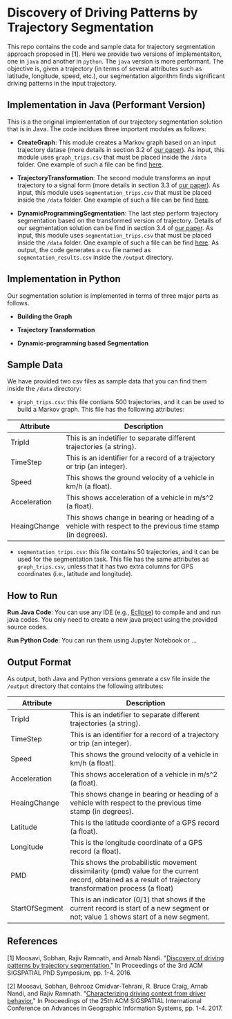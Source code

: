 # Discovery of Driving Patterns by Trajectory Segmentation
This repo contains the code and sample data for trajectory segmentation approach proposed in [1]. Here we provide two versions of implementaiton, one in `java` and another in `python`. The `java` version is more performant. The objective is, given a trajectory (in terms of several attributes such as latitude, longitude, speed, etc.), our segmentation algorithm finds significant driving patterns in the input trajectory.  

## Implementation in Java (Performant Version)
This is a the original implementation of our trajectory segmentation solution that is in Java. The code incldues three important modules as follows:

* __CreateGraph__: This module creates a Markov graph based on an input trajectory datase (more details in section 3.2 of [our paper](https://arxiv.org/pdf/1804.08748.pdf)). As input, this module uses `graph_trips.csv` that must be placed inside the `/data` folder. One example of such a file can be find [here](https://github.com/sobhan-moosavi/Trajectory_Segmentation/blob/master/data/graph_trips.csv).

* __TrajectoryTransformation__: The second module transforms an input trajectory to a signal form (more details in section 3.3 of [our paper](https://arxiv.org/pdf/1804.08748.pdf)). As input, this module uses `segmentation_trips.csv` that must be placed inside the `/data` folder. One example of such a file can be find [here](https://github.com/sobhan-moosavi/Trajectory_Segmentation/blob/master/data/segmentation_trips.csv).

* __DynamicProgrammingSegmentation__: The last step perform trajectory segmentation based on the transformed version of trajectory. Details of our segmentation solution can be find in section 3.4 of [our paper](https://arxiv.org/pdf/1804.08748.pdf). As input, this module uses `segmentation_trips.csv` that must be placed inside the `/data` folder. One example of such a file can be find [here](https://github.com/sobhan-moosavi/Trajectory_Segmentation/blob/master/data/segmentation_trips.csv). As output, the code generates a `csv` file named as `segmentation_results.csv` inside the `/output` directory. 


## Implementation in Python
Our segmentation solution is implemented in terms of three major parts as follows. 

* __Building the Graph__

* __Trajectory Transformation__

* __Dynamic-programming based Segmentation__


## Sample Data
We have provided two csv files as sample data that you can find them inside the `/data` directory:

* `graph_trips.csv`: this file contians 500 trajectories, and it can be used to build a Markov graph. This file has the following attributes:

| Attribute | Description |
| ------------- | ------------- |
| TripId | This is an indetifier to separate different trajectories (a string). |
| TimeStep | This is an identifier for a record of a trajectory or trip (an integer). |
| Speed | This shows the ground velocity of a vehicle in km/h (a float). |
| Acceleration | This shows acceleration of a vehicle in m/s^2 (a float). |
| HeaingChange | This shows change in bearing or heading of a vehicle with respect to the previous time stamp (in degrees). |

* `segmentation_trips.csv`: this file contains 50 trajectories, and it can be used for the segmentation task. This file has the same attributes as `graph_trips.csv`, unless that it has two extra columns for GPS coordinates (i.e., latitude and longitude). 

## How to Run

__Run Java Code__: You can use any IDE (e.g., [Eclipse](https://www.eclipse.org/downloads/packages/release/kepler/sr1/eclipse-ide-java-developers)) to compile and and run java codes. You only need to create a new java project using the provided source codes. 

__Run Python Code__: You can run them using Jupyter Notebook or ... 


## Output Format
As output, both Java and Python versions generate a csv file inside the `/output` directory that contains the following attributes:

| Attribute | Description |
| ------------- | ------------- |
| TripId | This is an indetifier to separate different trajectories (a string). |
| TimeStep | This is an identifier for a record of a trajectory or trip (an integer). |
| Speed | This shows the ground velocity of a vehicle in km/h (a float). |
| Acceleration | This shows acceleration of a vehicle in m/s^2 (a float). |
| HeaingChange | This shows change in bearing or heading of a vehicle with respect to the previous time stamp (in degrees). |
| Latitude | This is the latitude coordiante of a GPS record (a float). |
| Longitude | This is the longitude coordinate of a GPS record (a float). |
| PMD | This shows the probabilistic movement dissimilarity (pmd) value for the current record, obtained as a result of trajectory transformation process (a float) |
| StartOfSegment | This is an indicator (0/1) that shows if the current record is start of a new segment or not; value 1 shows start of a new segment. |


## References
[1] Moosavi, Sobhan, Rajiv Ramnath, and Arnab Nandi. "[Discovery of driving patterns by trajectory segmentation.](https://arxiv.org/pdf/1804.08748.pdf)" In Proceedings of the 3rd ACM SIGSPATIAL PhD Symposium, pp. 1-4. 2016.

[2] Moosavi, Sobhan, Behrooz Omidvar-Tehrani, R. Bruce Craig, Arnab Nandi, and Rajiv Ramnath. "[Characterizing driving context from driver behavior.](https://dl.acm.org/doi/10.1145/3139958.3139992)" In Proceedings of the 25th ACM SIGSPATIAL International Conference on Advances in Geographic Information Systems, pp. 1-4. 2017.
